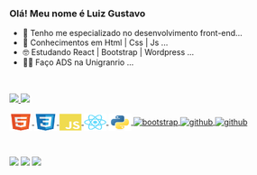 ### Olá! Meu nome é Luiz Gustavo


- 🔭 Tenho me especializado no desenvolvimento front-end...
- 🌱 Conhecimentos em Html | Css | Js ...
- 🤓 Estudando React | Bootstrap | Wordpress ...
- 👨‍💻 Faço ADS na Unigranrio ...
##
<br>
 <div>
  <a href="https://www.linkedin.com/in/gustavo-luiz-tech/">
  <img height="180em" src="https://github-readme-stats.vercel.app/api?username=luiz-lgrp&show_icons=true&theme=algolia&include_all_commits=true&count_private=true"/>
  <img height="180em" src="https://github-readme-stats.vercel.app/api/top-langs/?username=luiz-lgrp&layout=compact&langs_count=7&theme=algolia"/>
</div>
 
 
  <div style="display: inline_block">  <br>
  <img align="center" alt="HTML" height="30" width="40" src="https://raw.githubusercontent.com/devicons/devicon/master/icons/html5/html5-original.svg">
  <img align="center" alt="CSS" height="30" width="40" src="https://raw.githubusercontent.com/devicons/devicon/master/icons/css3/css3-original.svg">
  <img align="center" alt="Js" height="30" width="40" src="https://raw.githubusercontent.com/devicons/devicon/master/icons/javascript/javascript-plain.svg">
  <img align="center" alt="React" height="30" width="40" src="https://raw.githubusercontent.com/devicons/devicon/master/icons/react/react-original.svg">
  <img align="center" alt="Python" height="30" width="40" src="https://raw.githubusercontent.com/devicons/devicon/master/icons/python/python-original.svg">
  <img align="center" alt="bootstrap" height="30" width="40" src="https://cdn.jsdelivr.net/gh/devicons/devicon/icons/bootstrap/bootstrap-plain.svg">
   <img align="center" alt="github" height="55" width="55" src="https://cdn.jsdelivr.net/gh/devicons/devicon/icons/git/git-plain-wordmark.svg">
  <img align="center" alt="github" height="30" width="40" src="https://cdn.jsdelivr.net/gh/devicons/devicon/icons/github/github-original.svg"> 
</div>
  
  ##
  <br>
  <div>
    <a href="https://www.linkedin.com/in/gustavo-luiz-tech/" target="_blank"><img src="https://img.shields.io/badge/-LinkedIn-%230077B5?style=for-the-badge&logo=linkedin&logoColor=white" target="_blank"></a>
    <a href = "mailto:luizgustavorosa77@gmail.com"><img src="https://img.shields.io/badge/-Gmail-%23333?style=for-the-badge&logo=gmail&logoColor=white" target="_blank"></a>
   <a href="mailto:luizgustavorosa@outlook.com" ><img src="https://img.shields.io/badge/Microsoft_Outlook-0078D4?style=for-the-badge&logo=microsoft-outlook&logoColor=white" target="_blank"></a>
  </div>
  
